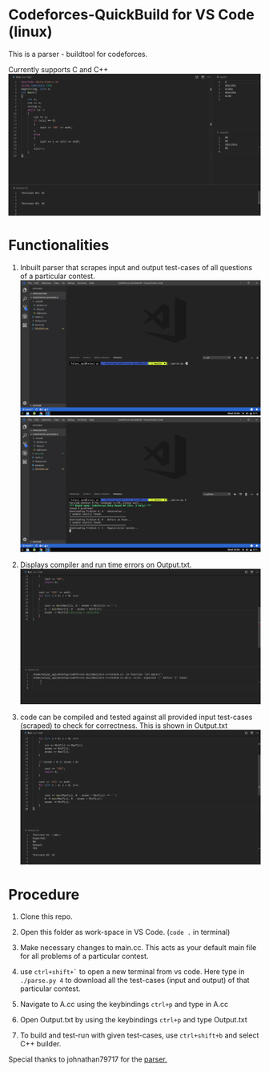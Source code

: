 # Codeforces-QuickBuild for VS Code (linux)
This is a parser - buildtool for codeforces.


Currently supports C and C++
![Screenshot](Screenshots/1.png?raw=true "Title")
# Functionalities
1) Inbuilt parser that scrapes input and output test-cases of all questions of a particular contest.
![Screenshot](Screenshots/2.png?raw=true "Title")
![Screenshot](Screenshots/3.png?raw=true "Title")


2) Displays compiler and run time errors on Output.txt.
![Screenshot](Screenshots/4.png?raw=true "Title")


3) code can be compiled and tested against all provided input test-cases (scraped) to check for correctness. This is shown in Output.txt
![Screenshot](Screenshots/5.png?raw=true "Title")


# Procedure
1) Clone this repo.


2) Open this folder as work-space in VS Code. (`code .` in terminal)


3) Make necessary changes to main.cc. This acts as your default main file for all problems of a particular contest.


4) use ``` ctrl+shift+` ``` to open a new terminal from vs code. Here type in `./parse.py 4` to download all the test-cases (input and output) of that particular contest.


5) Navigate to A.cc using the keybindings `ctrl+p` and type in A.cc


6) Open Output.txt by using the keybindings `ctrl+p` and type Output.txt


7) To build and test-run with given test-cases, use `ctrl+shift+b` and select C++ builder.


Special thanks to johnathan79717 for the [parser.](https://github.com/johnathan79717/codeforces-parser)
